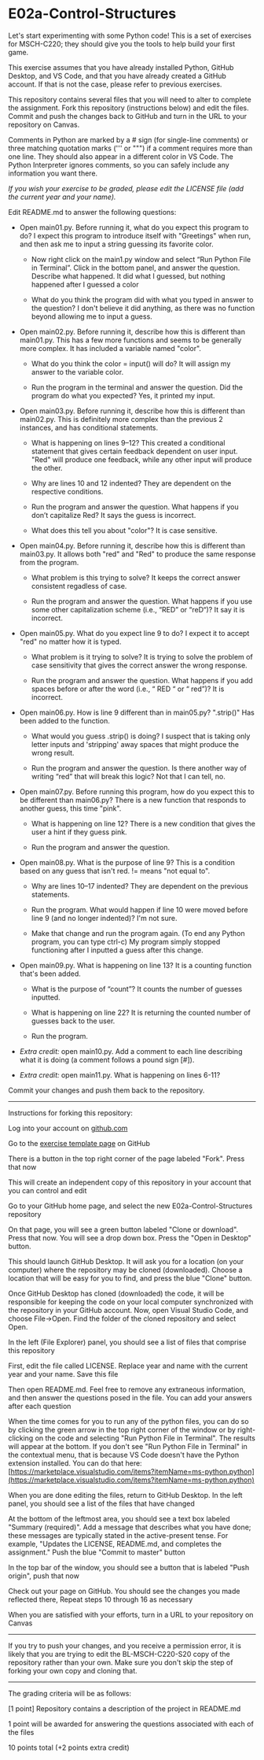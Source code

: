 
# E02a-Control-Structures

Let's start experimenting with some Python code! This is a set of exercises for MSCH-C220; they should give you the tools to help build your first game.
 
This exercise assumes that you have already installed Python, GitHub Desktop, and VS Code, and that you have already created a GitHub account. If that is not the case, please refer to previous exercises.

This repository contains several files that you will need to alter to complete the assignment. Fork this repository (instructions below) and edit the files. Commit and push the changes back to GitHub and turn in the URL to your repository on Canvas.

Comments in Python are marked by a # sign (for single-line comments) or three matching quotation marks (''' or """) if a comment requires more than one line. They should also appear in a different color in VS Code. The Python Interpreter ignores comments, so you can safely include any information you want there.

*If you wish your exercise to be graded, please edit the LICENSE file (add the current year and your name).*

Edit README.md to answer the following questions:

- Open main01.py. Before running it, what do you expect this program to do?
I expect this program to introduce itself with "Greetings" when run, and then ask me to input a string guessing its favorite color. 


  - Now right click on the main1.py window and select “Run Python File in Terminal”. Click in the bottom panel, and answer the question. Describe what happened.
It did what I guessed, but nothing happened after I guessed a color 


  - What do you think the program did with what you typed in answer to the question?
I don't believe it did anything, as there was no function beyond allowing me to input a guess. 

- Open main02.py. Before running it, describe how this is different than main01.py.
This has a few more functions and seems to be generally more complex. It has included a variable named "color". 

  - What do you think the color = input() will do?
  It will assign my answer to the variable color. 

  - Run the program in the terminal and answer the question. Did the program do what you expected?
  Yes, it printed my input. 

- Open main03.py. Before running it, describe how this is different than main02.py.
This is definitely more complex than the previous 2 instances, and has conditional statements.  
  - What is happening on lines 9–12?
This created a conditional statement that gives certain feedback dependent on user input. "Red" will produce one feedback, while any other input will produce the other. 

  - Why are lines 10 and 12 indented?
They are dependent on the respective conditions. 

  - Run the program and answer the question. What happens if you don’t capitalize Red?
It says the guess is incorrect. 

  - What does this tell you about "color"?
It is case sensitive. 

- Open main04.py. Before running it, describe how this is different than main03.py.
It allows both "red" and "Red" to produce the same response from the program.

  - What problem is this trying to solve?
It keeps the correct answer consistent regadless of case. 

  - Run the program and answer the question. What happens if you use some other capitalization scheme (i.e., “RED” or “reD“)?
It say it is incorrect. 

- Open main05.py. What do you expect line 9 to do?
I expect it to accept "red" no matter how it is typed. 

  - What problem is it trying to solve?
It is trying to solve the problem of case sensitivity that gives the correct answer the wrong response. 

  - Run the program and answer the question. What happens if you add spaces before or after the word (i.e., “ RED “ or “ red”)?
It is incorrect. 

 - Open main06.py. How is line 9 different than in main05.py?
 ".strip()" Has been added to the function. 

   - What would you guess .strip() is doing?
I suspect that is taking only letter inputs and 'stripping' away spaces that might produce the wrong result. 

   - Run the program and answer the question. Is there another way of writing “red” that will break this logic?
Not that I can tell, no. 

 - Open main07.py. Before running this program, how do you expect this to be different than main06.py?
 There is a new function that responds to another guess, this time "pink".

   - What is happening on line 12?
There is a new condition that gives the user a hint if they guess pink. 

   - Run the program and answer the question.

 - Open main08.py. What is the purpose of line 9?
 This is a condition based on any guess that isn't red. != means "not equal to".

   - Why are lines 10–17 indented?
They are dependent on the previous statements. 

   - Run the program. What would happen if line 10 were moved before line 9 (and no longer indented)?
I'm not sure. 

   - Make that change and run the program again. (To end any Python program, you can type ctrl-c)
My program simply stopped functioning after I inputted a guess after this change. 

 - Open main09.py. What is happening on line 13?
 It is a counting function that's been added. 

   - What is the purpose of “count”?
It counts the number of guesses inputted. 

   - What is happening on line 22?
It is returning the counted number of guesses back to the user. 

   - Run the program.
 - *Extra credit:* open main10.py. Add a comment to each line describing what it is doing (a comment follows a pound sign [#]).
 - *Extra credit:* open main11.py. What is happening on lines 6-11?
  
Commit your changes and push them back to the repository.
 

---

Instructions for forking this repository:
 
Log into your account on [github.com](https://github.com)

Go to the [exercise template page](https://github.com/BL-MSCH-C220-S20/E02a-Control-Structures) on GitHub

There is a button in the top right corner of the page labeled "Fork". Press that now

This will create an independent copy of this repository in your account that you can control and edit

Go to your GitHub home page, and select the new E02a-Control-Structures repository

On that page, you will see a green button labeled "Clone or download". Press that now. You will see a drop down box. Press the "Open in Desktop" button.

This should launch GitHub Desktop. It will ask you for a location (on your computer) where the repository may be cloned (downloaded). Choose a location that will be easy for you to find, and press the blue "Clone" button.

Once GitHub Desktop has cloned (downloaded) the code, it will be responsible for keeping the code on your local computer synchronized with the repository in your GitHub account. Now, open Visual Studio Code, and choose File->Open. Find the folder of the cloned repository and select Open.

In the left (File Explorer) panel, you should see a list of files that comprise this repository

First, edit the file called LICENSE. Replace year and name with the current year and your name. Save this file

Then open README.md. Feel free to remove any extraneous information, and then answer the questions posed in the file. You can add your answers after each question

When the time comes for you to run any of the python files, you can do so by clicking the green arrow in the top right corner of the window or by right-clicking on the code and selecting "Run Python File in Terminal". The results will appear at the bottom. If you don't see "Run Python File in Terminal" in the contextual menu, that is because VS Code doesn't have the Python extension installed. You can do that here: [https://marketplace.visualstudio.com/items?itemName=ms-python.python](https://marketplace.visualstudio.com/items?itemName=ms-python.python)

When you are done editing the files, return to GitHub Desktop. In the left panel, you should see a list of the files that have changed

At the bottom of the leftmost area, you should see a text box labeled "Summary (required)". Add a message that describes what you have done; these messages are typically stated in the active-present tense. For example, "Updates the LICENSE, README.md, and completes the assignment." Push the blue "Commit to master" button

In the top bar of the window, you should see a button that is labeled "Push origin", push that now

Check out your page on GitHub. You should see the changes you made reflected there, Repeat steps 10 through 16 as necessary

When you are satisfied with your efforts, turn in a URL to your repository on Canvas

---
If you try to push your changes, and you receive a permission error, it is likely that you are trying to edit the BL-MSCH-C220-S20 copy of the repository rather than your own. Make sure you don't skip the step of forking your own copy and cloning that.

---

The grading criteria will be as follows:
 
[1 point] Repository contains a description of the project in README.md

1 point will be awarded for answering the questions associated with each of the files

10 points total (+2 points extra credit)

